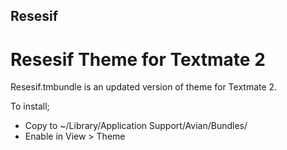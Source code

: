 Resesif
-------

Resesif Theme for Textmate 2
============================
Resesif.tmbundle is an updated version of theme for Textmate 2.

To install;

* Copy to ~/Library/Application Support/Avian/Bundles/
* Enable in View > Theme